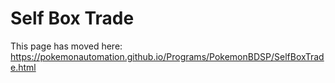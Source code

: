# Self Box Trade

This page has moved here: https://pokemonautomation.github.io/Programs/PokemonBDSP/SelfBoxTrade.html

